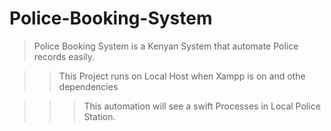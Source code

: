 # Police-Booking-System

> Police Booking System is a Kenyan System that automate Police records easily.

>> This Project runs on Local Host when Xampp is on and othe dependencies

>>> This automation will see a swift Processes in Local Police Station.
